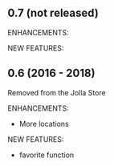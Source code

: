 ## 0.7 (not released)

ENHANCEMENTS:


NEW FEATURES:



## 0.6 (2016 - 2018)
Removed from the Jolla Store

ENHANCEMENTS:
*  More locations

NEW FEATURES:

*  favorite function
